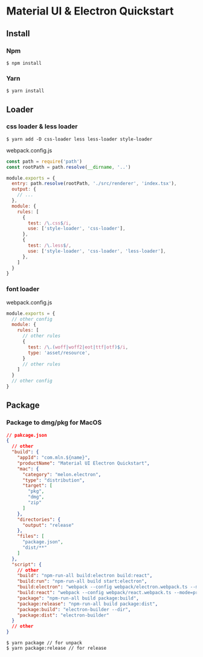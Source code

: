 # Material UI & Electron Quickstart

## Install

### Npm

```shell
$ npm install
```

### Yarn

```shell
$ yarn install
```

## Loader

### css loader & less loader

```shell
$ yarn add -D css-loader less less-loader style-loader
```
webpack.config.js
```javascript
const path = require('path')
const rootPath = path.resolve(__dirname, '..')

module.exports = {
  entry: path.resolve(rootPath, './src/renderer', 'index.tsx'),
  output: {
    // ...
  },
  module: {
    rules: [
      {
        test: /\.css$/i,
        use: ['style-loader', 'css-loader'],
      },
      {
        test: /\.less$/,
        use: ['style-loader', 'css-loader', 'less-loader'],
      },
    ]
  }
}
```

### font loader

webpack.config.js
```javascript
module.exports = {
  // other config
  module: {
    rules: [
      // other rules
      {
        test: /\.(woff|woff2|eot|ttf|otf)$/i,
        type: 'asset/resource',
      }
      // other rules
    ]
  }
  // other config
}
```

## Package

### Package to dmg/pkg for MacOS

```json
// pakcage.json
{
  // other
  "build": {
    "appId": "com.mln.${name}",
    "productName": "Material UI Electron Quickstart",
    "mac": {
      "category": "melon.electron",
      "type": "distribution",
      "target": [
        "pkg",
        "dmg",
        "zip"
      ]
    },
    "directories": {
      "output": "release"
    },
    "files": [
      "package.json",
      "dist/**"
    ]
  },
  "script": {
    // other
    "build": "npm-run-all build:electron build:react",
    "build:run": "npm-run-all build start:electron",
    "build:electron": "webpack --config webpack/electron.webpack.ts --mode=production",
    "build:react": "webpack --config webpack/react.webpack.ts --mode=production",
    "package": "npm-run-all build package:build",
    "package:release": "npm-run-all build package:dist",
    "package:build": "electron-builder --dir",
    "package:dist": "electron-builder"
  }
  // other
}
```

```shell
$ yarn package // for unpack
$ yarn package:release // for release
```



